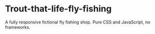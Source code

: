 # Trout-that-life-fly-fishing
A fully responsive fictional fly fishing shop. Pure CSS and JavaScript, no frameworks.
